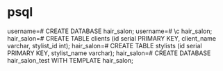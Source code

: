 # psql
username=# CREATE DATABASE hair_salon;
username=# \c hair_salon;
hair_salon=# CREATE TABLE clients (id serial PRIMARY KEY, client_name varchar, stylist_id int);
hair_salon=# CREATE TABLE stylists (id serial PRIMARY KEY, stylist_name varchar);
hair_salon=# CREATE DATABASE hair_salon_test WITH TEMPLATE hair_salon;

